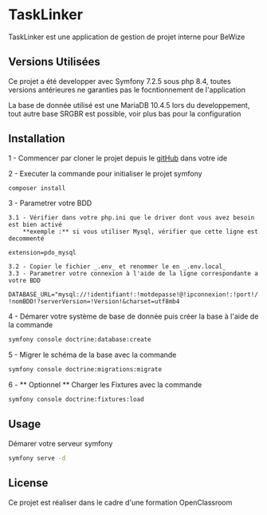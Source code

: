 TaskLinker
==========

TaskLinker est une application de gestion de projet interne pour BeWize

## Versions Utilisées

Ce projet a été developper avec Symfony 7.2.5 sous php 8.4,
toutes versions antérieures ne garanties pas le focntionnement de l'application

La base de donnée utilisé est une MariaDB 10.4.5 lors du developpement,
tout autre base SRGBR est possible, voir plus bas pour la configuration

## Installation

1 - Commencer par cloner le projet depuis le [gitHub](https://github.com/AD2210/Tasklinker) dans votre ide

2 - Executer la commande pour initialiser le projet symfony

```bash
composer install
```

3 - Parametrer votre BDD

    3.1 - Vérifier dans votre php.ini que le driver dont vous avez besoin est bien activé 
        **exemple :** si vous utiliser Mysql, vérifier que cette ligne est decommenté
        
`extension=pdo_mysql`

    3.2 - Copier le fichier _.env_ et renommer le en _.env.local_  
    3.3 - Parametrer votre connexion à l'aide de la ligne correspondante a votre BDD

`DATABASE_URL="mysql://!identifiant!:!motdepasse!@!ipconnexion!:!port!/!nomBDD!?serverVersion=!Version!&charset=utf8mb4`

4 - Démarer votre système de base de donnée puis créer la base à l'aide de la commande

```bash
symfony console doctrine:database:create
```

5 - Migrer le schéma de la base avec la commande

```bash
symfony console doctrine:migrations:migrate
```

6 - ** Optionnel ** Charger les Fixtures avec la commande

```bash
symfony console doctrine:fixtures:load 
```

## Usage

Démarer votre serveur symfony

```bash
symfony serve -d
```

## License

Ce projet est réaliser dans le cadre d'une formation OpenClassroom